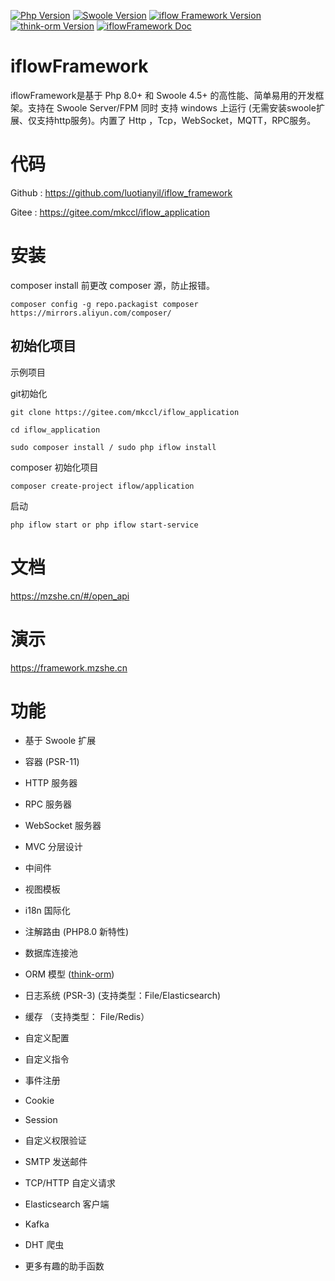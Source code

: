 [![Php Version](https://img.shields.io/badge/php-%3E=8.0.1-brightgreen.svg)](https://secure.php.net/)
[![Swoole Version](https://img.shields.io/badge/swoole-%3E=4.5.0-brightgreen.svg)](https://github.com/swoole/swoole-src)
[![iflow Framework Version](https://img.shields.io/badge/iflow_framework-%3E=0.0.1-brightgreen.svg)](https://github.com/luotianyil/iflow_framework)
[![think-orm Version](https://img.shields.io/badge/think/orm-%3E=2.0.x-brightgreen.svg)](https://www.kancloud.cn/manual/think-orm/1257998)
[![iflowFramework Doc](https://img.shields.io/badge/docs-passing-green.svg?maxAge=2592000)](https://mzshe.cn/#/open_api)

# iflowFramework



iflowFramework是基于 Php 8.0+ 和 Swoole 4.5+ 的高性能、简单易用的开发框架。支持在 Swoole Server/FPM 同时 支持 windows 上运行 (无需安装swoole扩展、仅支持http服务)。内置了 Http ，Tcp，WebSocket，MQTT，RPC服务。




# 代码

Github : https://github.com/luotianyil/iflow_framework

Gitee : https://gitee.com/mkccl/iflow_application

# 安装

composer install 前更改 composer 源，防止报错。

```
composer config -g repo.packagist composer https://mirrors.aliyun.com/composer/
```


## 初始化项目



示例项目

git初始化
```
git clone https://gitee.com/mkccl/iflow_application

cd iflow_application

sudo composer install / sudo php iflow install
```

composer 初始化项目
```
composer create-project iflow/application
```

启动

```
php iflow start or php iflow start-service
```


# 文档

https://mzshe.cn/#/open_api



# 演示
https://framework.mzshe.cn


# 功能


- 基于 Swoole 扩展

- 容器 (PSR-11)

- HTTP 服务器

- RPC 服务器

- WebSocket 服务器

- MVC 分层设计

- 中间件

- 视图模板

- i18n 国际化

- 注解路由 (PHP8.0 新特性)

- 数据库连接池

- ORM 模型 ([think-orm](https://laravel-china.org/docs/laravel/5.5/eloquent/1332))

- 日志系统 (PSR-3) (支持类型：File/Elasticsearch)

- 缓存 （支持类型： File/Redis）

- 自定义配置

- 自定义指令

- 事件注册

- Cookie

- Session

- 自定义权限验证

- SMTP 发送邮件

- TCP/HTTP 自定义请求

- Elasticsearch 客户端

- Kafka

- DHT 爬虫

- 更多有趣的助手函数
